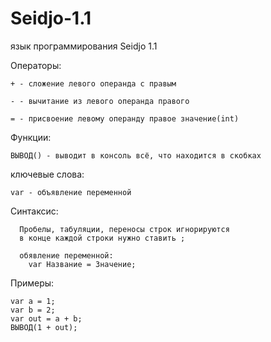 # Seidjo-1.1
язык программирования Seidjo 1.1

Операторы:

    + - сложение левого операнда с правым
    
    - - вычитание из левого операнда правого
    
    = - присвоение левому операнду правое значение(int)
    
 Функции:
 
    ВЫВОД() - выводит в консоль всё, что находится в скобках
    
 ключевые слова:
  
    var - объявление переменной
 
 
 Синтаксис:
 
      Пробелы, табуляции, переносы строк игнорируются
      в конце каждой строки нужно ставить ;
      
      обявление переменной:
        var Название = Значение;
    
    
Примеры:

    var a = 1;
    var b = 2;
    var out = a + b;
    ВЫВОД(1 + out);
